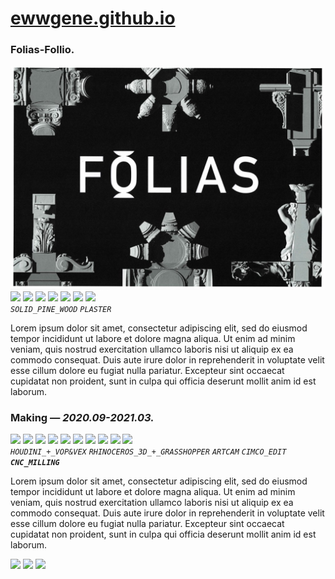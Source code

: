 
# [ewwgene.github.io](https://ewwgene.github.io/)
### Folias-Follio.
[![Folias-Follio](/100.jpg)](https://ewwgene.github.io/Folias-Follio/Carousel)<a href="https://ewwgene.github.io/Folias-Follio/Carousel/#111"><img src="https://ewwgene.github.io/Folias-Follio/111.jpg" height="66"></a> <a href="https://ewwgene.github.io/Folias-Follio/Carousel/#112"><img src="https://ewwgene.github.io/Folias-Follio/112.jpg" height="66"></a> <a href="https://ewwgene.github.io/Folias-Follio/Carousel/#113"><img src="https://ewwgene.github.io/Folias-Follio/113.jpg" height="66"></a> <a href="https://ewwgene.github.io/Folias-Follio/Carousel/#114"><img src="https://ewwgene.github.io/Folias-Follio/114.jpg" height="66"></a> <a href="https://ewwgene.github.io/Folias-Follio/Carousel/#115"><img src="https://ewwgene.github.io/Folias-Follio/115.jpg" height="66"></a> <a href="https://ewwgene.github.io/Folias-Follio/Carousel/#116"><img src="https://ewwgene.github.io/Folias-Follio/116.jpg" height="66"></a> <a href="https://ewwgene.github.io/Folias-Follio/Carousel/#117"><img src="https://ewwgene.github.io/Folias-Follio/117.jpg" height="66"></a>
<br/>
_`SOLID_PINE_WOOD`_ _`PLASTER`_

Lorem ipsum dolor sit amet, consectetur adipiscing elit, sed do eiusmod tempor incididunt ut labore et dolore magna aliqua. Ut enim ad minim veniam, quis nostrud exercitation ullamco laboris nisi ut aliquip ex ea commodo consequat. Duis aute irure dolor in reprehenderit in voluptate velit esse cillum dolore eu fugiat nulla pariatur. Excepteur sint occaecat cupidatat non proident, sunt in culpa qui officia deserunt mollit anim id est laborum.

### Making — _2020.09-2021.03._
<a href="https://ewwgene.github.io/Folias-Follio/Carousel/#101m"><img src="https://ewwgene.github.io/Folias-Follio/Making/101.jpg" height="66"></a> <a href="https://ewwgene.github.io/Folias-Follio/Carousel/#103m"><img src="https://ewwgene.github.io/Folias-Follio/Making/103.jpg" height="66"></a> <a href="https://ewwgene.github.io/Folias-Follio/Carousel/#105m"><img src="https://ewwgene.github.io/Folias-Follio/Making/105.jpg" height="66"></a> <a href="https://ewwgene.github.io/Folias-Follio/Carousel/#201m"><img src="https://ewwgene.github.io/Folias-Follio/Making/201.jpg" height="66"></a> <a href="https://ewwgene.github.io/Folias-Follio/Carousel/#401m"><img src="https://ewwgene.github.io/Folias-Follio/Making/401.jpg" height="66"></a> <a href="https://ewwgene.github.io/Folias-Follio/Carousel/#501m"><img src="https://ewwgene.github.io/Folias-Follio/Making/501.jpg" height="66"></a> <a href="https://ewwgene.github.io/Folias-Follio/Carousel/#600m"><img src="https://ewwgene.github.io/Folias-Follio/Making/600.jpg" height="66"></a> <a href="https://ewwgene.github.io/Folias-Follio/Carousel/#601m"><img src="https://ewwgene.github.io/Folias-Follio/Making/601.jpg" height="66"></a> <a href="https://ewwgene.github.io/Folias-Follio/Carousel/#602m"><img src="https://ewwgene.github.io/Folias-Follio/Making/602.jpg" height="66"></a> <a href="https://ewwgene.github.io/Folias-Follio/Carousel/#701m"><img src="https://ewwgene.github.io/Folias-Follio/Making/701.jpg" height="66"></a>
<br/>
_`HOUDINI_+_VOP&VEX`_ _`RHINOCEROS_3D_+_GRASSHOPPER`_ _`ARTCAM`_ _`CIMCO_EDIT`_ <br/>
_**`CNC_MILLING`**_ 

Lorem ipsum dolor sit amet, consectetur adipiscing elit, sed do eiusmod tempor incididunt ut labore et dolore magna aliqua. Ut enim ad minim veniam, quis nostrud exercitation ullamco laboris nisi ut aliquip ex ea commodo consequat. Duis aute irure dolor in reprehenderit in voluptate velit esse cillum dolore eu fugiat nulla pariatur. Excepteur sint occaecat cupidatat non proident, sunt in culpa qui officia deserunt mollit anim id est laborum.

<a href="https://ewwgene.github.io/Folias-Follio/Carousel/#300"><img src="https://ewwgene.github.io/Folias-Follio/300.jpg" height="66"></a> <a href="https://ewwgene.github.io/Folias-Follio/Carousel/#301"><img src="https://ewwgene.github.io/Folias-Follio/301.jpg" height="66"></a> <a href="https://ewwgene.github.io/Folias-Follio/Carousel/#303"><img src="https://ewwgene.github.io/Folias-Follio/303.jpg" height="66"></a> 
